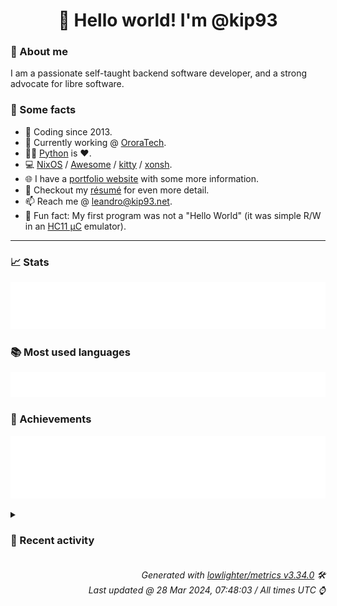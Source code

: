 <!-- README template, populated using this action:
     https://github.com/kip93/kip93/blob/main/.github/workflows/readme.yml. -->

<h1 align="center">👋 Hello world! I'm @kip93</h1> <!-- LOGIN => username -->

### 👤 About me

I am a passionate self-taught backend software developer, and a strong advocate for libre software.


### 💬 Some facts

* 📅 Coding since 2013.
* 💼 Currently working @ [OroraTech](https://ororatech.com/).
* 👨‍💻 [Python](https://github.com/search?q=user%3Akip93&l=python) is ❤️. <!-- LOGIN => username -->
* 💻 [NixOS](https://github.com/NixOS/) /
     [Awesome](https://github.com/awesomeWM/) /
     [kitty](https://github.com/kovidgoyal/kitty/) /
     [xonsh](https://github.com/xonsh/).
* 🌐 I have a [portfolio website](https://kip93.net/) with some more information.
* 📝 Checkout my [résumé](https://kip93.net/resume/) for even more detail.
* 📫 Reach me @ [leandro@kip93.net](mailto:leandro@kip93.net).
* 🎲 Fun fact: My first program was not a "Hello World" (it was simple R/W in an [HC11 µC](https://en.wikipedia.org/wiki/68HC11) emulator).


-----------------------------------------------------------------------------------------------------------------------


### 📈 Stats

![](./stats.svg)


### 📚 Most used languages <!-- by percentage, in decreasing order -->

![](./languages.svg)


### 🏅 Achievements

![](./achievements.svg)


<details> <!-- Last activity -->
<!-- Almost verbatim copy of https://github.com/lowlighter/metrics/blob/latest/source/templates/markdown/partials/activity.ejs, but restructured to be foldable. -->
<summary><h3>📰 Recent activity</h3></summary>

* ➡️ Pushed 3 commits in [kip93/cp437-tools](https://github.com/kip93/cp437-tools) on branch `main`
  * [#84543c3](https://github.com/kip93/cp437-tools/commit/84543c3) Add first tests
  * [#4460134](https://github.com/kip93/cp437-tools/commit/4460134) Move process function to its own file
  * [#c914526](https://github.com/kip93/cp437-tools/commit/c914526) Fix format again
  * *On 26 Mar 2024, 23:19:55*
* ⏺️ Created new tag v0.4.1 in [kip93/cp437-tools](https://github.com/kip93/cp437-tools)
  * *On 26 Mar 2024, 22:45:52*
* ➡️ Pushed 2 commits in [kip93/cp437-tools](https://github.com/kip93/cp437-tools) on branch `main`
  * [#3ccd1cf](https://github.com/kip93/cp437-tools/commit/3ccd1cf) Release 0.4.1
  * [#810e151](https://github.com/kip93/cp437-tools/commit/810e151) Show cp437-set-meta documentation
  * *On 26 Mar 2024, 22:45:48*
* ⏺️ Created new tag v0.4.0 in [kip93/cp437-tools](https://github.com/kip93/cp437-tools)
  * *On 26 Mar 2024, 22:44:13*
</details>


<h6 align="right"><em>
    Generated with <a href="https://github.com/lowlighter/metrics/tree/latest/">lowlighter/metrics v3.34.0</a> 🛠️<br> <!-- VERSION => MAJOR.minor.patch -->
    Last updated @ 28 Mar 2024, 07:48:03 / All times UTC ⌚ <!-- meta.generated => DD/MM/YYYY, hh:mm -->
</em></h6>
